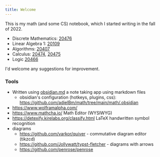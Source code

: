 ```yaml
---
title: Welcome
---
```


This is my math (and some CS) notebook, which I started writing in the fall of 2022.

- Discrete Mathematics: [20476](https://www.openu.ac.il/courses/20476.htm)
- Linear Algebra 1: [20109](https://www.openu.ac.il/courses/20109.htm)
- Algorithms: [20407](https://www-e.openu.ac.il/courses/20407.htm)
- Calculus: [20474](https://www.openu.ac.il/courses/20474.htm), [20475](https://www.openu.ac.il/courses/20475.htm)
- Logic [20466](https://www-e.openu.ac.il/courses/20466.htm)

I'd welcome any suggestions for improvement.

### Tools 

- Written using [obsidian.md](https://obsidian.md/) a note taking app using markdown files
	- obsidian's configuration (hotkeys, plugins, css): https://github.com/adielBm/math/tree/main/math/.obsidian 
- https://www.wolframalpha.com/ 
- https://www.mathcha.io/ Math Editor (WYSIWYG)
- https://detexify.kirelabs.org/classify.html LaTeX handwritten symbol recognition
- diagrams
	- https://github.com/varkor/quiver - commutative diagram editor (tikzcd)
	- https://github.com/Jollywatt/typst-fletcher - diagrams with arrows
	- https://github.com/penrose/penrose 